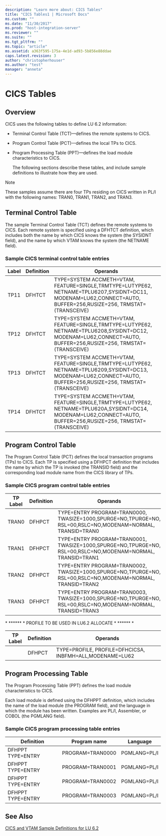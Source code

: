 ```yaml
---
description: "Learn more about: CICS Tables"
title: "CICS Tables1 | Microsoft Docs"
ms.custom: ""
ms.date: "11/30/2017"
ms.prod: "host-integration-server"
ms.reviewer: ""
ms.suite: ""
ms.tgt_pltfrm: ""
ms.topic: "article"
ms.assetid: a363f595-175a-4e1d-ad93-5b856e88ddae
caps.latest.revision: 3
author: "christopherhouser"
ms.author: "test"
manager: "anneta"
---
```

# CICS Tables

## Overview
CICS uses the following tables to define LU 6.2 information:  
  
- Terminal Control Table (TCT)—defines the remote systems to CICS.  
  
- Program Control Table (PCT)—defines the local TPs to CICS.  
  
- Program Processing Table (PPT)—defines the load module characteristics to CICS.  
  
  The following sections describe these tables, and include sample definitions to illustrate how they are used.  
  
> [!NOTE]
>  These samples assume there are four TPs residing on CICS written in PL/I with the following names: TRAN0, TRAN1, TRAN2, and TRAN3.  

## Terminal Control Table
The sample Terminal Control Table (TCT) defines the remote systems to CICS. Each remote system is specified using a DFHTCT definition, which includes both the name by which CICS knows the system (the SYSIDNT field), and the name by which VTAM knows the system (the NETNAME field).  
  
### Sample CICS terminal control table entries  
  
|Label|Definition|Operands|  
|-----------|----------------|--------------|  
|TP11|DFHTCT|TYPE=SYSTEM ACCMETH=VTAM, FEATURE=SINGLE,TRMTYPE=LUTYPE62, NETNAME=TPLU6207,SYSIDNT=DC11, MODENAM=LU62,CONNECT=AUTO, BUFFER=256,RUSIZE=256, TRMSTAT=(TRANSCEIVE)|  
|TP12|DFHTCT|TYPE=SYSTEM ACCMETH=VTAM, FEATURE=SINGLE,TRMTYPE=LUTYPE62, NETNAME=TPLU6208,SYSIDNT=DC12, MODENAM=LU62,CONNECT=AUTO, BUFFER=256,RUSIZE=256, TRMSTAT=(TRANSCEIVE)|  
|TP13|DFHTCT|TYPE=SYSTEM ACCMETH=VTAM, FEATURE=SINGLE,TRMTYPE=LUTYPE62, NETNAME=TPLU6209,SYSIDNT=DC13, MODENAM=LU62,CONNECT=AUTO, BUFFER=256,RUSIZE=256, TRMSTAT=(TRANSCEIVE)|  
|TP14|DFHTCT|TYPE=SYSTEM ACCMETH=VTAM, FEATURE=SINGLE,TRMTYPE=LUTYPE62, NETNAME=TPLU620A,SYSIDNT=DC14, MODENAM=LU62,CONNECT=AUTO, BUFFER=256,RUSIZE=256, TRMSTAT=(TRANSCEIVE)| 

## Program Control Table
The Program Control Table (PCT) defines the local transaction programs (TPs) to CICS. Each TP is specified using a DFHPCT definition that includes the name by which the TP is invoked (the TRANSID field) and the corresponding load module name from the CICS library of TPs.  
  
### Sample CICS program control table entries  
  
|TP Label|Definition|Operands|  
|--------------|----------------|--------------|  
|TRAN0|DFHPCT|TYPE=ENTRY PROGRAM=TRAN0000, TWASIZE=1000,SPURGE=NO,TPURGE=NO, RSL=00,RSLC=NO,MODENAM=NORMAL, TRANSID=TRAN0|  
|TRAN1|DFHPCT|TYPE=ENTRY PROGRAM=TRAN0001, TWASIZE=1000,SPURGE=NO,TPURGE=NO, RSL=00,RSLC=NO,MODENAM=NORMAL, TRANSID=TRAN1|  
|TRAN2|DFHPCT|TYPE=ENTRY PROGRAM=TRAN0002, TWASIZE=1000,SPURGE=NO,TPURGE=NO, RSL=00,RSLC=NO,MODENAM=NORMAL, TRANSID=TRAN2|  
|TRAN3|DFHPCT|TYPE=ENTRY PROGRAM=TRAN0003, TWASIZE=1000,SPURGE=NO,TPURGE=NO, RSL=00,RSLC=NO,MODENAM=NORMAL, TRANSID=TRAN3|  
  
 \* ****** * PROFILE TO BE USED IN LU6.2 ALLOCATE \* \*\*\*\*\*\* \*  
  
|TP Label|Definition|Operands|  
|--------------|----------------|--------------|  
||DFHPCT|TYPE=PROFILE, PROFILE=DFHCICSA, INBFMH=ALL,MODENAME=LU62|  

## Program Processing Table
The Program Processing Table (PPT) defines the load module characteristics to CICS.  
  
 Each load module is defined using the DFHPPT definition, which includes the name of the load module (the PROGRAM field), and the language in which the module has been written. Examples are PL/I, Assembler, or COBOL (the PGMLANG field).  
  
### Sample CICS program processing table entries  
  
|Definition|Program name|Language|  
|----------------|------------------|--------------|  
|DFHPPT TYPE=ENTRY|PROGRAM=TRAN0000|PGMLANG=PL/I|  
|DFHPPT TYPE=ENTRY|PROGRAM=TRAN0001|PGMLANG=PL/I|  
|DFHPPT TYPE=ENTRY|PROGRAM=TRAN0002|PGMLANG=PL/I|  
|DFHPPT TYPE=ENTRY|PROGRAM=TRAN0003|PGMLANG=PL/I|  

  
## See Also  
 [CICS and VTAM Sample Definitions for LU 6.2](../core/cics-and-vtam-sample-definitions-for-lu-6-21.md)
